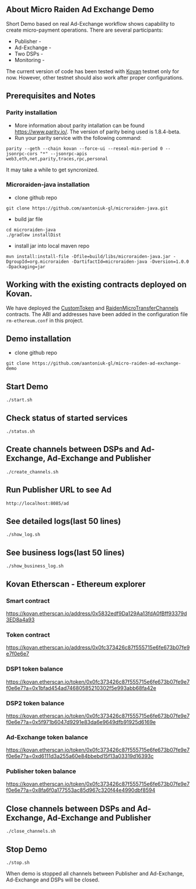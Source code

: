 ## About Micro Raiden Ad Exchange Demo 
Short Demo based on real Ad-Exchange workflow shows capability to create micro-payment operations.
There are several participants: 
- Publisher  - 
- Ad-Exchange  - 
- Two DSPs   - 
- Monitoring -  

The current version of code has been tested with [Kovan](https://gitter.im/kovan-testnet/) testnet only for now. However, other testnet should also work after proper configurations.
## Prerequisites and Notes
### Parity installation
- More information about parity intallation can be found https://www.parity.io/. The version of parity being used is 1.8.4-beta. 
- Run your parity service with the following command:
```
parity --geth --chain kovan --force-ui --reseal-min-period 0 --jsonrpc-cors "*" --jsonrpc-apis web3,eth,net,parity,traces,rpc,personal
```
It may take a while to get syncronized.
### Microraiden-java installation
- clone github repo
```
git clone https://github.com/aantoniuk-gl/microraiden-java.git
```
- build jar file
```
cd microraiden-java
./gradlew installDist    
``` 
- install jar into local maven repo
```
mvn install:install-file -Dfile=build/libs/microraiden-java.jar -DgroupId=org.microraiden -DartifactId=microraiden-java -Dversion=1.0.0 -Dpackaging=jar
```
## Working with the existing contracts deployed on Kovan.
We have deployed the [CustomToken](https://kovan.etherscan.io/address/0x0fc373426c87f555715e6fe673b07fe9e7f0e6e7) and [RaidenMicroTransferChannels](https://kovan.etherscan.io/address/0x5832edf9Da129Aa13fdA0fBff93379d3ED8a4a93) contracts. The ABI and addresses have been added in the configuration file `rm-ethereum.conf` in this project. 
## Demo installation
- clone github repo
```
git clone https://github.com/aantoniuk-gl/micro-raiden-ad-exchange-demo
```
## Start Demo
```
./start.sh
```
## Check status of started services
```
./status.sh
```
## Create channels between DSPs and Ad-Exchange, Ad-Exchange and Publisher
```
./create_channels.sh
```
## Run Publisher URL to see Ad
```
http://localhost:8085/ad
```
## See detailed logs(last 50 lines)
```
./show_log.sh
```
## See business logs(last 50 lines)
```
./show_business_log.sh
```
## Kovan Etherscan - Ethereum explorer
### Smart contract 
https://kovan.etherscan.io/address/0x5832edf9Da129Aa13fdA0fBff93379d3ED8a4a93
### Token contract 
https://kovan.etherscan.io/address/0x0fc373426c87f555715e6fe673b07fe9e7f0e6e7
### DSP1 token balance
https://kovan.etherscan.io/token/0x0fc373426c87f555715e6fe673b07fe9e7f0e6e7?a=0x1bfad454ad74680585210302f5e993abb68fa42e
### DSP2 token balance
https://kovan.etherscan.io/token/0x0fc373426c87f555715e6fe673b07fe9e7f0e6e7?a=0x5f971b6047d9291e83da6e9649dfb91925d6169e
### Ad-Exchange token balance
https://kovan.etherscan.io/token/0x0fc373426c87f555715e6fe673b07fe9e7f0e6e7?a=0xd6111d3a255a60e84bbebd15f13a03319d16393c
### Publisher token balance
https://kovan.etherscan.io/token/0x0fc373426c87f555715e6fe673b07fe9e7f0e6e7?a=0x8fa6f0a177553ac85d967c320f44e4990dbf8594
## Close channels between DSPs and Ad-Exchange, Ad-Exchange and Publisher
```
./close_channels.sh
```
## Stop Demo
```
./stop.sh
```
When demo is stopped all channels between Publisher and Ad-Exchange, Ad-Exchange and DSPs will be closed.
